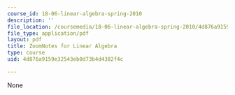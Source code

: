 ```yaml
---
course_id: 18-06-linear-algebra-spring-2010
description: ''
file_location: /coursemedia/18-06-linear-algebra-spring-2010/4d876a9159e32543eb0d73b4d4382f4c_MIT18_06S10ZoomNotes.pdf
file_type: application/pdf
layout: pdf
title: ZoomNotes for Linear Algebra
type: course
uid: 4d876a9159e32543eb0d73b4d4382f4c

---
```

None